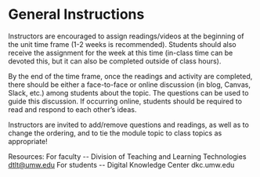 # General Instructions
 
Instructors are encouraged to assign readings/videos at the beginning of the unit time frame (1-2 weeks is recommended). Students should also receive the assignment for the week at this time (in-class time can be devoted this, but it can also be completed outside of class hours). 
 
By the end of the time frame, once the readings and activity are completed, there should be either a face-to-face or online discussion (in blog, Canvas, Slack, etc.) among students about the topic. The questions can be used to guide this discussion. If occurring online, students should be required to read and respond to each other’s ideas. 
 
Instructors are invited to add/remove questions and readings, as well as to change the ordering, and to tie the module topic to class topics as appropriate!
 
Resources:
For faculty -- Division of Teaching and Learning Technologies dtlt@umw.edu
For students -- Digital Knowledge Center dkc.umw.edu 
